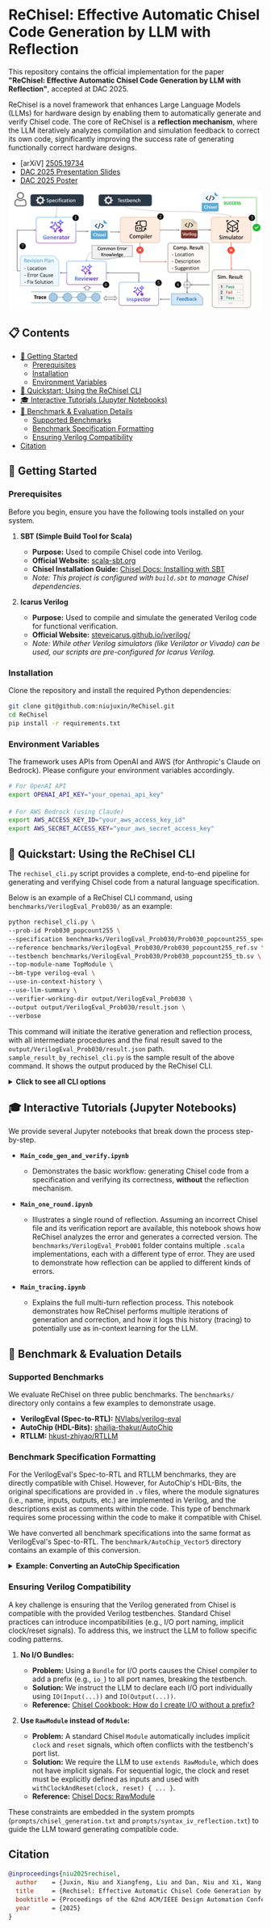 
# ReChisel: Effective Automatic Chisel Code Generation by LLM with Reflection


This repository contains the official implementation for the paper **"ReChisel: Effective Automatic Chisel Code Generation by LLM with Reflection"**, accepted at DAC 2025.

ReChisel is a novel framework that enhances Large Language Models (LLMs) for hardware design by enabling them to automatically generate and verify Chisel code. The core of ReChisel is a **reflection mechanism**, where the LLM iteratively analyzes compilation and simulation feedback to correct its own code, significantly improving the success rate of generating functionally correct hardware designs.

- [arXiV] [2505.19734](https://arxiv.org/abs/2505.19734) 
- [DAC 2025 Presentation Slides](assets/slides.pdf)
- [DAC 2025 Poster](assets/poster.pdf)

![ReChisel Workflow](assets/workflow.png)

## 📋 Contents
- [🏁 Getting Started](#-getting-started)
  - [Prerequisites](#prerequisites)
  - [Installation](#installation)
  - [Environment Variables](#environment-variables)
- [🚀 Quickstart: Using the ReChisel CLI](#-quickstart-using-the-rechisel-cli)
- [🎓 Interactive Tutorials (Jupyter Notebooks)](#-interactive-tutorials-jupyter-notebooks)
- [📝 Benchmark & Evaluation Details](#-benchmark--evaluation-details)
  - [Supported Benchmarks](#supported-benchmarks)
  - [Benchmark Specification Formatting](#benchmark-specification-formatting)
  - [Ensuring Verilog Compatibility](#ensuring-verilog-compatibility)
- [Citation](#citation)

## 🏁 Getting Started

### Prerequisites

Before you begin, ensure you have the following tools installed on your system.

1.  **SBT (Simple Build Tool for Scala)**
    *   **Purpose:** Used to compile Chisel code into Verilog.
    *   **Official Website:** [scala-sbt.org](https://www.scala-sbt.org/)
    *   **Chisel Installation Guide:** [Chisel Docs: Installing with SBT](https://www.chisel-lang.org/docs/installation#sbt)
    *   *Note: This project is configured with `build.sbt` to manage Chisel dependencies.*

2.  **Icarus Verilog**
    *   **Purpose:** Used to compile and simulate the generated Verilog code for functional verification.
    *   **Official Website:** [steveicarus.github.io/iverilog/](https://steveicarus.github.io/iverilog/)
    *   *Note: While other Verilog simulators (like Verilator or Vivado) can be used, our scripts are pre-configured for Icarus Verilog.*

### Installation

Clone the repository and install the required Python dependencies:

```bash
git clone git@github.com:niujuxin/ReChisel.git
cd ReChisel
pip install -r requirements.txt
```

### Environment Variables

The framework uses APIs from OpenAI and AWS (for Anthropic's Claude on Bedrock). Please configure your environment variables accordingly.

```bash
# For OpenAI API
export OPENAI_API_KEY="your_openai_api_key"

# For AWS Bedrock (using Claude)
export AWS_ACCESS_KEY_ID="your_aws_access_key_id"
export AWS_SECRET_ACCESS_KEY="your_aws_secret_access_key"
```

## 🚀 Quickstart: Using the ReChisel CLI

The `rechisel_cli.py` script provides a complete, end-to-end pipeline for generating and verifying Chisel code from a natural language specification.

Below is an example of a ReChisel CLI command, using `benchmarks/VerilogEval_Prob030/` as an example:

```bash
python rechisel_cli.py \
--prob-id Prob030_popcount255 \
--specification benchmarks/VerilogEval_Prob030/Prob030_popcount255_spec.txt \
--reference benchmarks/VerilogEval_Prob030/Prob030_popcount255_ref.sv \
--testbench benchmarks/VerilogEval_Prob030/Prob030_popcount255_tb.sv \
--top-module-name TopModule \
--bm-type verilog-eval \
--use-in-context-history \
--use-llm-summary \
--verifier-working-dir output/VerilogEval_Prob030 \
--output output/VerilogEval_Prob030/result.json \
--verbose
```

This command will initiate the iterative generation and reflection process, with all intermediate procedures and the final result saved to the `output/VerilogEval_Prob030/result.json` path.
`sample_result_by_rechisel_cli.py` is the sample result of the above command. It shows the output produced by the ReChisel CLI.


<details>
<summary><b>Click to see all CLI options</b></summary>

```bash
usage: rechisel_cli.py [-h] [--verbose] [-o OUTPUT] [-n NUM_ITERATIONS] [--prob-id PROB_ID]
                       --specification SPECIFICATION [--reference REFERENCE] --testbench TESTBENCH
                       [--top-module-name TOP_MODULE_NAME] --bm-type BM_TYPE
                       [--init-gen-system-prompt INIT_GEN_SYSTEM_PROMPT]
                       [--init-gen-model INIT_GEN_MODEL]
                       [--syntax-correction-system-prompt SYNTAX_CORRECTION_SYSTEM_PROMPT]
                       [--functionality-correction-system-prompt FUNCTIONALITY_CORRECTION_SYSTEM_PROMPT]
                       [--correction-model CORRECTION_MODEL]
                       [--sbt-reflection-system-prompt SBT_REFLECTION_SYSTEM_PROMPT]
                       [--iv-reflection-system-prompt IV_REFLECTION_SYSTEM_PROMPT]
                       [--functionality-reflection-system-prompt FUNCTIONALITY_REFLECTION_SYSTEM_PROMPT]
                       [--reviewer-model REVIEWER_MODEL] [--verifier-working-dir VERIFIER_WORKING_DIR]
                       [--use-in-context-history] [--use-llm-summary]
                       [--llm-summary-system-prompt LLM_SUMMARY_SYSTEM_PROMPT]
                       [--llm-summary-model LLM_SUMMARY_MODEL]
                       [--max-history-length MAX_HISTORY_LENGTH]

ReChisel CLI

options:
  -h, --help            show this help message and exit
  # ... and all other options
```

</details>

## 🎓 Interactive Tutorials (Jupyter Notebooks)

We provide several Jupyter notebooks that break down the process step-by-step.

-   **`Main_code_gen_and_verify.ipynb`**
    *   Demonstrates the basic workflow: generating Chisel code from a specification and verifying its correctness, **without** the reflection mechanism.

-   **`Main_one_round.ipynb`**
    *   Illustrates a single round of reflection. Assuming an incorrect Chisel file and its verification report are available, this notebook shows how ReChisel analyzes the error and generates a corrected version. The `benchmarks/VerilogEval_Prob001` folder contains multiple `.scala` implementations, each with a different type of error. They are used to demonstrate how reflection can be applied to different kinds of errors.

-   **`Main_tracing.ipynb`**
    *   Explains the full multi-turn reflection process. This notebook demonstrates how ReChisel performs multiple iterations of generation and correction, and how it logs this history (tracing) to potentially use as in-context learning for the LLM.

## 📝 Benchmark & Evaluation Details

### Supported Benchmarks

We evaluate ReChisel on three public benchmarks. The `benchmarks/` directory only contains a few examples to demonstrate usage.

-   **VerilogEval (Spec-to-RTL):** [NVlabs/verilog-eval](https://github.com/NVlabs/verilog-eval/tree/main/dataset_spec-to-rtl)
-   **AutoChip (HDL-Bits):** [shailja-thakur/AutoChip](https://github.com/shailja-thakur/AutoChip/tree/main/verilogeval_prompts_tbs)
-   **RTLLM:** [hkust-zhiyao/RTLLM](https://github.com/hkust-zhiyao/RTLLM)

### Benchmark Specification Formatting

For the VerilogEval's Spec-to-RTL and RTLLM benchmarks, they are directly compatible with Chisel. However, for AutoChip's HDL-Bits, the original specifications are provided in `.v` files, where the module signatures (i.e., name, inputs, outputs, etc.) are implemented in Verilog, and the descriptions exist as comments within the code. This type of benchmark requires some processing within the code to make it compatible with Chisel.

We have converted all benchmark specifications into the same format as VerilogEval's Spec-to-RTL. The `benchmark/AutoChip_Vector5` directory contains an example of this conversion.

<details>
<summary><b>Example: Converting an AutoChip Specification</b></summary>

Here is an example of how a `.v` file from AutoChip is converted into a `.txt` specification.

**Original `Vector5_spec.v`:**
```verilog
 //Given five 1-bit signals (a, b, c, d, and e), compute all 25 pairwise one-bit comparisons
 // in the 25-bit output vector. The output should be 1 if the two bits being compared are equal.

// Hint: out[24] = ~a ^ a;   // a == a, so out[24] is always 1.
// out[23] = ~a ^ b;
// out[22] = ~a ^ c;
// ...

module top_module (
    input a, b, c, d, e,
    output [24:0] out );//

    // The output is XNOR of two vectors created by
    // concatenating and replicating the five inputs.
    // assign out = ~{ ... } ^ { ... };
    // Insert your code below

endmodule
```

**Converted `Vector5_spec.txt`:**
```text
I would like you to implement a module named `TopModule` with the following interface.
All input and output ports are one bit wide unless otherwise specified.

Module Name: `TopModule`
Ports:
  input a,
  input b,
  input c,
  input d,
  input e,
  output [24:0] out

Given five 1-bit signals (a, b, c, d, and e), compute all 25 pairwise one-bit comparisons in the 25-bit output vector.
The output should be 1 if the two bits being compared are equal.

Hint:
out[24] = ~a ^ a;   // a == a, so out[24] is always 1.
out[23] = ~a ^ b;
out[22] = ~a ^ c;
...
```
</details>


### Ensuring Verilog Compatibility

A key challenge is ensuring that the Verilog generated from Chisel is compatible with the provided Verilog testbenches. Standard Chisel practices can introduce incompatibilities (e.g., I/O port naming, implicit clock/reset signals). To address this, we instruct the LLM to follow specific coding patterns.

1.  **No I/O Bundles:**
    *   **Problem:** Using a `Bundle` for I/O ports causes the Chisel compiler to add a prefix (e.g., `io_`) to all port names, breaking the testbench.
    *   **Solution:** We instruct the LLM to declare each I/O port individually using `IO(Input(...))` and `IO(Output(...))`.
    *   **Reference:** [Chisel Cookbook: How do I create I/O without a prefix?](https://www.chisel-lang.org/docs/cookbooks/cookbook#how-do-i-create-io-without-a-prefix)

2.  **Use `RawModule` instead of `Module`:**
    *   **Problem:** A standard Chisel `Module` automatically includes implicit `clock` and `reset` signals, which often conflicts with the testbench's port list.
    *   **Solution:** We require the LLM to use `extends RawModule`, which does not have implicit signals. For sequential logic, the clock and reset must be explicitly defined as inputs and used with `withClockAndReset(clock, reset) { ... }`.
    *   **Reference:** [Chisel Docs: RawModule](https://www.chisel-lang.org/docs/explanations/modules#rawmodule)

These constraints are embedded in the system prompts (`prompts/chisel_generation.txt` and `prompts/syntax_iv_reflection.txt`) to guide the LLM toward generating compatible code.

## Citation

```bibtex
@inproceedings{niu2025rechisel,
  author    = {Juxin, Niu and Xiangfeng, Liu and Dan, Niu and Xi, Wang and Zhe, Jiang and Nan, Guan},
  title     = {Rechisel: Effective Automatic Chisel Code Generation by LLM with Reflection},
  booktitle = {Proceedings of the 62nd ACM/IEEE Design Automation Conference (DAC)},
  year      = {2025}
}
```
